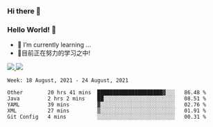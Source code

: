 ### Hi there 👋
### Hello World! 🙌

- 🌱 I’m currently learning ...
- 📖目前正在努力的学习之中!

<a href="https://github.com/anuraghazra/github-readme-stats">
  <img src="https://github-readme-stats.vercel.app/api?username=keyboardWithDream&show_icons=true&repo=github-readme-stats" />
</a>
<a href="https://github.com/anuraghazra/convoychat">
  <img src="https://github-readme-stats.vercel.app/api/top-langs/?username=keyboardWithDream&layout=compact&repo=convoychat" />
</a>



<!--START_SECTION:waka-->
```text
Week: 18 August, 2021 - 24 August, 2021

Other        20 hrs 41 mins  █████████████████████▓░░░   86.48 % 
Java         2 hrs 2 mins    ██░░░░░░░░░░░░░░░░░░░░░░░   08.51 % 
YAML         39 mins         ▓░░░░░░░░░░░░░░░░░░░░░░░░   02.76 % 
XML          27 mins         ▒░░░░░░░░░░░░░░░░░░░░░░░░   01.91 % 
Git Config   4 mins          ░░░░░░░░░░░░░░░░░░░░░░░░░   00.31 % 
```
<!--END_SECTION:waka-->
